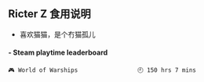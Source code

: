 ## Ricter Z 食用说明
- 喜欢猫猫，是个冇猫孤儿

<!-- steam-box start -->
#### - Steam playtime leaderboard
```text
🎮 World of Warships                 🕘 150 hrs 7 mins
```
<!-- Powered by https://github.com/YouEclipse/steam-box . -->
<!-- steam-box end -->
